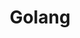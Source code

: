 ---
layout: posts_by_category
last_modified_at: 2022-01-06
categories: go
title: Golang
permalink: /category/go.html
---
